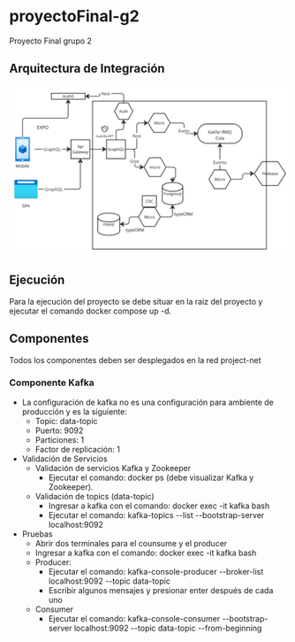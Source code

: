 # proyectoFinal-g2
Proyecto Final grupo 2

## Arquitectura de Integración
<p align="center">
    <img src="Arquitectura.png" />
</p>

## Ejecución
Para la ejecución del proyecto se debe situar en la raiz del proyecto y ejecutar el comando docker compose up -d.

## Componentes
Todos los componentes deben ser desplegados en la red project-net

### Componente Kafka
* La configuración de kafka no es una configuración para ambiente de producción y es la siguiente:
    * Topic: data-topic
    * Puerto: 9092
    * Particiones: 1
    * Factor de replicación: 1
* Validación de Servicios
    * Validación de servicios Kafka y Zookeeper
        * Ejecutar el comando: docker ps (debe visualizar Kafka y Zookeeper).
    * Validación de topics (data-topic)
        * Ingresar a kafka con el comando: docker exec -it kafka bash
        * Ejecutar el comando: kafka-topics --list --bootstrap-server localhost:9092
* Pruebas
    * Abrir dos terminales para el counsume y el producer
    * Ingresar a kafka con el comando: docker exec -it kafka bash
    * Producer: 
        * Ejecutar el comando: kafka-console-producer --broker-list localhost:9092 --topic data-topic 
        * Escribir algunos mensajes y presionar enter después de cada uno
    * Consumer
        * Ejecutar el comando: kafka-console-consumer --bootstrap-server localhost:9092 --topic data-topic --from-beginning